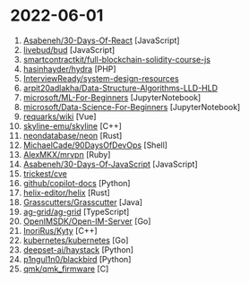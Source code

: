 # 2022-06-01

1. [Asabeneh/30-Days-Of-React](https://github.com/Asabeneh/30-Days-Of-React "30 Days of React challenge is a step by step guide to learn React in 30 days. It requires HTML, CSS, and JavaScript knowledge. You should be comfortable with JavaScript before you start to React. If you are not comfortable with JavaScript check out 30DaysOfJavaScript. This is a continuation of 30 Days Of JS. This challenge may take more than 100…") [JavaScript]
2. [livebud/bud](https://github.com/livebud/bud "The Full-Stack Web Framework for Go") [JavaScript]
3. [smartcontractkit/full-blockchain-solidity-course-js](https://github.com/smartcontractkit/full-blockchain-solidity-course-js "Learn Blockchain, Solidity, and Full Stack Web3 Development with Javascript") 
4. [hasinhayder/hydra](https://github.com/hasinhayder/hydra "Hydra is a zero-config API boilerplate with Laravel 9x + Laravel Sanctum that comes with an excellent user and role management API out of the box") [PHP]
5. [InterviewReady/system-design-resources](https://github.com/InterviewReady/system-design-resources "These are the best resources for System Design on the Internet") 
6. [arpit20adlakha/Data-Structure-Algorithms-LLD-HLD](https://github.com/arpit20adlakha/Data-Structure-Algorithms-LLD-HLD "A Data Structure Algorithms Low Level Design and High Level Design collection of resources.") 
7. [microsoft/ML-For-Beginners](https://github.com/microsoft/ML-For-Beginners "12 weeks, 26 lessons, 52 quizzes, classic Machine Learning for all") [JupyterNotebook]
8. [microsoft/Data-Science-For-Beginners](https://github.com/microsoft/Data-Science-For-Beginners "10 Weeks, 20 Lessons, Data Science for All!") [JupyterNotebook]
9. [requarks/wiki](https://github.com/requarks/wiki "Wiki.js | A modern and powerful wiki app built on Node.js") [Vue]
10. [skyline-emu/skyline](https://github.com/skyline-emu/skyline "Run Nintendo Switch homebrew & games on your Android device!") [C++]
11. [neondatabase/neon](https://github.com/neondatabase/neon "The serverless open source alternative to AWS Aurora Postgres.") [Rust]
12. [MichaelCade/90DaysOfDevOps](https://github.com/MichaelCade/90DaysOfDevOps "This repository is my documenting repository for learning the world of DevOps. I started this journey on the 1st January 2022 and I plan to run to March 31st for a complete 90-day romp on spending an hour a day including weekends to get a foundational knowledge across a lot of different areas that make up DevOps.") [Shell]
13. [AlexMKX/mrvpn](https://github.com/AlexMKX/mrvpn "Multi-Route VPN") [Ruby]
14. [Asabeneh/30-Days-Of-JavaScript](https://github.com/Asabeneh/30-Days-Of-JavaScript "30 days of JavaScript programming challenge is a step-by-step guide to learn JavaScript programming language in 30 days. This challenge may take more than 100 days, please just follow your own pace.") [JavaScript]
15. [trickest/cve](https://github.com/trickest/cve "Gather and update all available and newest CVEs with their PoC.") 
16. [github/copilot-docs](https://github.com/github/copilot-docs "Documentation for GitHub Copilot") [Python]
17. [helix-editor/helix](https://github.com/helix-editor/helix "A post-modern modal text editor.") [Rust]
18. [Grasscutters/Grasscutter](https://github.com/Grasscutters/Grasscutter "A server software reimplementation for a certain anime game.") [Java]
19. [ag-grid/ag-grid](https://github.com/ag-grid/ag-grid "The best JavaScript Data Table for building Enterprise Applications. Supports React / Angular / Vue / Plain JavaScript.") [TypeScript]
20. [OpenIMSDK/Open-IM-Server](https://github.com/OpenIMSDK/Open-IM-Server "即时通讯IM") [Go]
21. [InoriRus/Kyty](https://github.com/InoriRus/Kyty "PS4 & PS5 emulator") [C++]
22. [kubernetes/kubernetes](https://github.com/kubernetes/kubernetes "Production-Grade Container Scheduling and Management") [Go]
23. [deepset-ai/haystack](https://github.com/deepset-ai/haystack "🔍 Haystack is an open source NLP framework that leverages Transformer models. It enables developers to implement production-ready neural search, question answering, semantic document search and summarization for a wide range of applications.") [Python]
24. [p1ngul1n0/blackbird](https://github.com/p1ngul1n0/blackbird "An OSINT tool to search for accounts by username in 75 social networks.") [Python]
25. [qmk/qmk_firmware](https://github.com/qmk/qmk_firmware "Open-source keyboard firmware for Atmel AVR and Arm USB families") [C]
